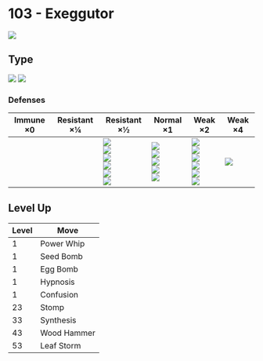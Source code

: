 # 103 - Exeggutor
![][103]

## Type

![][grass]  ![][psychic]

### Defenses

Immune ×0 | Resistant ×¼ | Resistant ×½                                                                                       | Normal ×1                                                                   | Weak ×2                                                                                 | Weak ×4      | 
---       | ---          | ---                                                                                                | ---                                                                         | ---                                                                                     | ---          | 
          |              | ![][fighting]<br> ![][ground]<br> ![][water]<br> ![][grass]<br> ![][electric]<br> ![][psychic]<br> | ![][normal]<br> ![][rock]<br> ![][steel]<br> ![][dragon]<br> ![][fairy]<br> | ![][flying]<br> ![][poison]<br> ![][ghost]<br> ![][fire]<br> ![][ice]<br> ![][dark]<br> | ![][bug]<br> | 

## Level Up

Level | Move        | 
---   | ---         | 
1     | Power Whip  | 
1     | Seed Bomb   | 
1     | Egg Bomb    | 
1     | Hypnosis    | 
1     | Confusion   | 
23    | Stomp       | 
33    | Synthesis   | 
43    | Wood Hammer | 
53    | Leaf Storm  | 

[103]: ../img/pokemon/103.png
[normal]: ../img/types/normal.png
[fire]: ../img/types/fire.png
[fighting]: ../img/types/fighting.png
[water]: ../img/types/water.png
[flying]: ../img/types/flying.png
[grass]: ../img/types/grass.png
[poison]: ../img/types/poison.png
[electric]: ../img/types/electric.png
[ground]: ../img/types/ground.png
[psychic]: ../img/types/psychic.png
[rock]: ../img/types/rock.png
[ice]: ../img/types/ice.png
[bug]: ../img/types/bug.png
[dragon]: ../img/types/dragon.png
[ghost]: ../img/types/ghost.png
[dark]: ../img/types/dark.png
[steel]: ../img/types/steel.png
[fairy]: ../img/types/fairy.png
